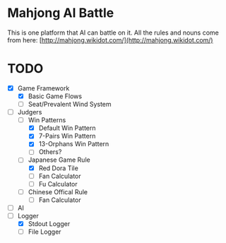 # Mahjong AI Battle

This is one platform that AI can battle on it. 
All the rules and nouns come from here: [http://mahjong.wikidot.com/](http://mahjong.wikidot.com/)

# TODO
- [x] Game Framework
	- [x] Basic Game Flows
	- [ ] Seat/Prevalent Wind System
- [ ] Judgers
	- [ ] Win Patterns
		- [x] Default Win Pattern
		- [x] 7-Pairs Win Pattern
		- [x] 13-Orphans Win Pattern
		- [ ] Others?
	- [ ] Japanese Game Rule
		- [x] Red Dora Tile
		- [ ] Fan Calculator
		- [ ] Fu Calculator
	- [ ] Chinese Offical Rule
		- [ ] Fan Calculator
- [ ] AI
- [ ] Logger
	- [x] Stdout Logger
	- [ ] File Logger
